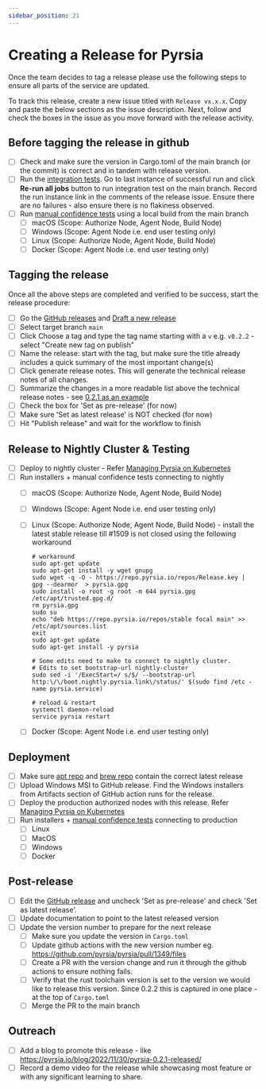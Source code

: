 ```yaml
---
sidebar_position: 21
---
```


# Creating a Release for Pyrsia

Once the team decides to tag a release please use the following steps to ensure all parts of the service are updated.

To track this release, create a new issue titled with `Release vx.x.x`. Copy and paste the below sections as the issue
description. Next, follow and check the boxes in the issue as you move forward with the release activity.

## Before tagging the release in github

- [ ] Check and make sure the version in Cargo.toml of the main branch (or the commit) is correct and in tandem with
release version.
- [ ] Run the [integration tests](https://github.com/pyrsia/pyrsia-integration-tests/actions). Go to last instance of
successful run and click **Re-run all jobs** button to run integration test on the main branch. Record the run instance
link in the comments of the release issue. Ensure there are no failures - also ensure there is no flakiness
observed.
- [ ] Run [manual confidence tests](/docs/developers/prerelease_manual_tests.md) using a local build from the main branch
  - [ ] macOS (Scope: Authorize Node, Agent Node, Build Node)
  - [ ] Windows (Scope: Agent Node i.e. end user testing only)
  - [ ] Linux (Scope: Authorize Node, Agent Node, Build Node)
  - [ ] Docker (Scope: Agent Node i.e. end user testing only)

## Tagging the release

Once all the above steps are completed and verified to be success, start the release procedure:

- [ ] Go the [GitHub releases](https://github.com/pyrsia/pyrsia/releases) and [Draft a new release](https://github.com/pyrsia/pyrsia/releases/new)
- [ ] Select target branch `main`
- [ ] Click Choose a tag and type the tag name starting with a `v` e.g. `v0.2.2` - select "Create new tag on publish"
- [ ] Name the release: start with the tag, but make sure the title already includes a quick summary of the most important change(s)
- [ ] Click generate release notes. This will generate the technical release notes of all changes.
- [ ] Summarize the changes in a more readable list above the technical release notes - see [0.2.1 as an example](https://github.com/pyrsia/pyrsia/releases/tag/v0.2.1)
- [ ] Check the box for 'Set as pre-release' (for now)
- [ ] Make sure 'Set as latest release' is NOT checked (for now)
- [ ] Hit "Publish release" and wait for the workflow to finish

## Release to Nightly Cluster & Testing

- [ ] Deploy to nightly cluster - Refer [Managing Pyrsia on Kubernetes](https://pyrsia.io/docs/sre/kubernetes-helm/)
- [ ] Run installers + manual confidence tests connecting to nightly
  - [ ] macOS (Scope: Authorize Node, Agent Node, Build Node)
  - [ ] Windows (Scope: Agent Node i.e. end user testing only)
  - [ ] Linux (Scope: Authorize Node, Agent Node, Build Node) - install the latest stable release till #1509 is not closed using the following workaround

    ```shell
    # workaround
    sudo apt-get update
    sudo apt-get install -y wget gnupg
    sudo wget -q -O - https://repo.pyrsia.io/repos/Release.key |  gpg --dearmor  > pyrsia.gpg
    sudo install -o root -g root -m 644 pyrsia.gpg /etc/apt/trusted.gpg.d/
    rm pyrsia.gpg
    sudo su
    echo "deb https://repo.pyrsia.io/repos/stable focal main" >> /etc/apt/sources.list
    exit
    sudo apt-get update
    sudo apt-get install -y pyrsia

    # Some edits need to make to connect to nightly cluster.
    # Edits to set bootstrap-url nightly-cluster
    sudo sed -i '/ExecStart=/ s/$/ --bootstrap-url http:\/\/boot.nightly.pyrsia.link\/status/' $(sudo find /etc -name pyrsia.service)

    # reload & restart
    systemctl daemon-reload
    service pyrsia restart
    ```

  - [ ] Docker (Scope: Agent Node i.e. end user testing only)

## Deployment

- [ ] Make sure [apt repo](https://repo.pyrsia.io/repos/nightly/pool/main/p/pyrsia/) and
[brew repo](https://brewrepo.pyrsia.io/stable/x86_64/) contain the correct latest release
- [ ] Upload Windows MSI to GitHub release. Find the Windows installers from Artifacts section of GitHub action runs for
the release.
- [ ] Deploy the production authorized nodes with this release. Refer [Managing Pyrsia on Kubernetes](https://pyrsia.io/docs/sre/kubernetes-helm/)
- [ ] Run installers + [manual confidence tests](/docs/developers/postrelease_manual_tests.md) connecting to production
  - [ ] Linux
  - [ ] MacOS
  - [ ] Windows
  - [ ] Docker

## Post-release

- [ ] Edit the [GitHub release](https://github.com/pyrsia/pyrsia/releases) and uncheck 'Set as pre-release' and check 'Set as latest release'.
- [ ] Update documentation to point to the latest released version
- [ ] Update the version number to prepare for the next release
  - [ ] Make sure you update the version in `Cargo.toml`
  - [ ] Update github actions with the new version number eg. <https://github.com/pyrsia/pyrsia/pull/1349/files>
  - [ ] Create a PR with the version change and run it through the github actions to ensure nothing fails.
  - [ ] Verify that the rust toolchain version is set to the version we would like to release this version. Since 0.2.2 this is captured in one place - at the top of `Cargo.toml`
  - [ ] Merge the PR to the main branch

## Outreach

- [ ] Add a blog to promote this release - like <https://pyrsia.io/blog/2022/11/30/pyrsia-0.2.1-released/>
- [ ] Record a demo video for the release while showcasing most feature or with any significant learning to share.
